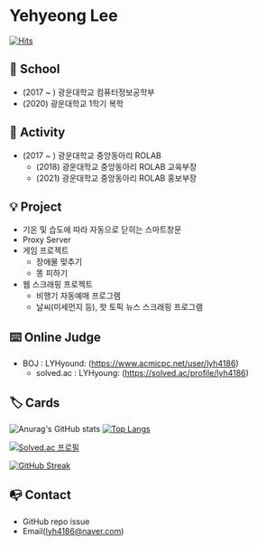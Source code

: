 Yehyeong Lee
=============

[![Hits](https://hits.seeyoufarm.com/api/count/incr/badge.svg?url=https%3A%2F%2Fgithub.com%2FLYHyoung&count_bg=%2379C83D&title_bg=%23555555&icon=&icon_color=%23E7E7E7&title=hits&edge_flat=false)](https://hits.seeyoufarm.com)


🏫 School
----------
+ (2017 ~ ) 광운대학교 컴퓨터정보공학부
+ (2020) 광운대학교 1학기 복학


🧾 Activity
------------
+ (2017 ~ ) 광운대학교 중앙동아리 ROLAB
  + (2018) 광운대학교 중앙동아리 ROLAB 교육부장
  + (2021) 광운대학교 중앙동아리 ROLAB 홍보부장


💡 Project
----------
+ 기온 및 습도에 따라 자동으로 닫히는 스마트창문
+ Proxy Server
+ 게임 프로젝트
  + 장애물 맞추기
  + 똥 피하기
+ 웹 스크래핑 프로젝트
  + 비행기 자동예매 프로그램
  + 날씨(미세먼지 등), 핫 토픽 뉴스 스크래핑 프로그램


⌨️ Online Judge
----------------
+ BOJ : LYHyound: (https://www.acmicpc.net/user/lyh4186)
  + solved.ac : LYHyoung: (https://solved.ac/profile/lyh4186)


🏷️ Cards
---------
![Anurag's GitHub stats](https://github-readme-stats.vercel.app/api?username=LYHyoung&show_icons=true&theme=dracula) [![Top Langs](https://github-readme-stats.vercel.app/api/top-langs/?username=LYHyoung&layout=compact)](https://github.com/anuraghazra/github-readme-stats)

[![Solved.ac
프로필](http://mazassumnida.wtf/api/generate_badge?boj=lyh4186)](https://solved.ac/lyh4186)

[![GitHub Streak](https://github-readme-streak-stats.herokuapp.com/?user=LYHyoung&theme=dark)](https://git.io/streak-stats)


📭 Contact
-----------
+ GitHub repo issue
+ Email(lyh4186@naver.com)

<!--
**LYHyoung/LYHyoung** is a ✨ _special_ ✨ repository because its `README.md` (this file) appears on your GitHub profile.

Here are some ideas to get you started:

- 🔭 I’m currently working on ...
- 🌱 I’m currently learning ...
- 👯 I’m looking to collaborate on ...
- 🤔 I’m looking for help with ...
- 💬 Ask me about ...
- 📫 How to reach me: ...
- 😄 Pronouns: ...
- ⚡ Fun fact: ...
-->
